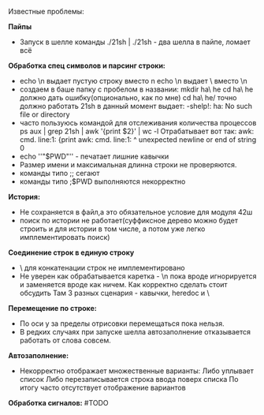 Известные проблемы:

**Пайпы**
* Запуск в шелле команды ./21sh | ./21sh - два шелла в пайпе, ломает всё


**Обработка спец символов и парсинг строки:**
* echo \n выдает пустую строку вместо n
    echo \\n выдает \ вместо \n
* создаем в баше папку с пробелом в названии:
    mkdir ha\ he
    cd ha\ he должно дать ошибку(опционально, как по мне)
    cd ha\ he/ точно должно работать
    21sh в данный момент выдает:
        -shelp!: ha: No such file or directory
* часто пользуюсь командой для отслеживания количества процессов
    ps aux | grep 21sh | awk '{print $2}' | wc -l
    Отрабатывает вот так:
    awk: cmd. line:1: {print
    awk: cmd. line:1:       ^ unexpected newline or end of string
    0
* echo ''"$PWD"'' - печатает лишние кавычки
* Размер имени и максимальная длинна строки не проверяются.
* команды типо ;; сегают
* команды типо ;$PWD выполняются некорректно

**История:**
* Не сохраняется в файл,а это обязательное условие для модуля 42ш
* поиск по истории не работает(суффиксное дерево можно будет строить и для истории в том числе, а потом уже легко имплементировать поиск)

**Соединение строк в единую строку**
* \ для конкатенации строк не имплементировано
* Не уверен как обрабатывается каретка - \n пока вроде игнорируется и заменяется вроде как ничем. Как корректно сделать стоит обсудить
Там 3 разных сценария - кавычки, heredoc и \



**Перемещение по строке:**
* По оси у за пределы отрисовки перемещаться пока нельзя.
* В редких случаях при запуске шелла автозаполнение отказывается работать от слова совсем.

**Автозаполнение:**
* Некорректно отображает множественные варианты:
    Либо уплывает список
    Либо перезаписывается строка ввода поверх списка
По итогу часто отсутствует отображение вариантов


**Обработка сигналов:**
#TODO
